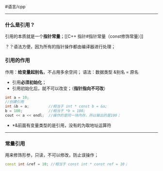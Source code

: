 #语言/cpp 
***
### 什么是引用？
引用的本质就是一个**指针常量**；[[C++ 指针#指针常量（const修饰常量）]]

？？语法方便，因为所有的指针操作都由编译器进行处理；

### 引用的作用
作用：**给变量起别名**，不占用多余空间；
语法：数据类型 &别名 = 原名
-   引用**必须初始化**；
-   引用初始化后，就不可以改变；（**指针指向不可改**）
```cpp
int a = 10;
//创建引用
int &b = a;         //相当于 int * const b = &a; 
b = 100;            //相当于 *b = 100;  
cout << a << endl;  //操作的是同一块内存，所以输出的是100；
```

* *&前面有变量类型的是引用，没有的为取地址运算符
***

### 常量引用
用来修饰形参，只读，不可以修改，防止误操作；
```cpp
const int &ref = 10; //相当于 const int * const ref = 10；
```



